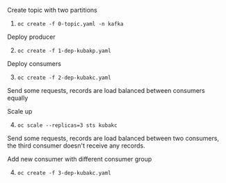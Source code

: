 
Create topic with two partitions 
1. `oc create -f 0-topic.yaml -n kafka`

Deploy producer 

2. `oc create -f 1-dep-kubakp.yaml`

Deploy consumers 

3. `oc create -f 2-dep-kubakc.yaml`

Send some requests, records are load balanced between consumers equally 

Scale up 

4. `oc scale --replicas=3 sts kubakc`

Send some requests, records are load balanced between two consumers, the third consumer doesn't receive any records. 

Add new consumer with different consumer group 

4. `oc create -f 3-dep-kubakc.yaml`